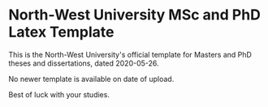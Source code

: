 # North-West University MSc and PhD Latex Template

This is the North-West University's official template for Masters and PhD theses and dissertations, dated 2020-05-26.

No newer template is available on date of upload. 

Best of luck with your studies.
